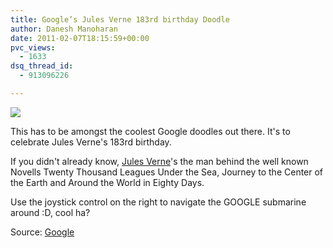```yaml
---
title: Google’s Jules Verne 183rd birthday Doodle
author: Danesh Manoharan
date: 2011-02-07T18:15:59+00:00
pvc_views:
  - 1633
dsq_thread_id:
  - 913096226

---
```

![](/wp-content/uploads/2011/02/Jules-Verne-1830bday-doodle-450x137.png)

This has to be amongst the coolest Google doodles out there. It's to celebrate Jules Verne's 183rd birthday.

If you didn't already know, [Jules Verne][1]'s the man behind the well known Novells Twenty Thousand Leagues Under the Sea, Journey to the Center of the Earth and Around the World in Eighty Days.

Use the joystick control on the right to navigate the GOOGLE submarine around :D, cool ha?

Source: [Google][2]

 [1]: http://en.wikipedia.org/wiki/Jules_Verne
 [2]: http://www.google.com/